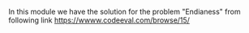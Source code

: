 In this module we have the solution for the problem "Endianess" from following link
https://wwww.codeeval.com/browse/15/

